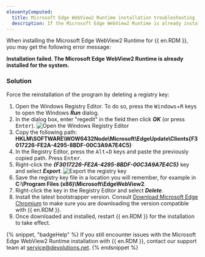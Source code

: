 ```yaml
---
eleventyComputed:
  title: Microsoft Edge WebView2 Runtime installation troubleshooting
  description: If the Microsoft Edge WebView2 Runtime is already installed for the system, force the reinstallation of the program by deleting a registry key.
---
```

When installing the Microsoft Edge WebView2 Runtime for {{ en.RDM }}, you may get the following error message:

**Installation failed. The Microsoft Edge WebView2 Runtime is already installed for the system.**

### Solution
Force the reinstallation of the program by deleting a registry key:
1. Open the Windows Registry Editor. To do so, press the <kbd>Windows</kbd>+<kbd>R</kbd> keys to open the Windows ***Run*** dialog.
1. In the dialog box, enter "regedit" in the field then click ***OK*** (or press <kbd>Enter</kbd>).
![Open the Windows Registry Editor](https://cdnweb.devolutions.net/docs/INTERFACE2027.png)
1. Copy the following path: **HKLM\SOFTWARE\WOW6432Node\Microsoft\EdgeUpdate\Clients{F3017226-FE2A-4295-8BDF-00C3A9A7E4C5}**
1. In the Registry Editor, press the <kbd>Alt</kbd>+<kbd>D</kbd> keys and paste the previously copied path. Press <kbd>Enter</kbd>.
1. Right-click the ***{F3017226-FE2A-4295-8BDF-00C3A9A7E4C5}*** key and select ***Export***.
![Export the registry key](https://cdnweb.devolutions.net/docs/INTERFACE2028.png)
1. Save the registry key file in a location you will remember, for example in **C:\Program Files (x86)\Microsoft\EdgeWebView2**.
1. Right-click the key in the Registry Editor and select ***Delete***.
1. Install the latest bootstrapper version. Consult [Download Microsoft Edge Chromium](/rdm/kb/rdm-windows/knowledge-base/download-microsoft-edge-chromium/) to make sure you are downloading the version compatible with {{ en.RDM }}.
1. Once downloaded and installed, restart {{ en.RDM }} for the installation to take effect.

{% snippet, "badgeHelp" %}
If you still encounter issues with the Microsoft Edge WebView2 Runtime installation with {{ en.RDM }}, contact our support team at [service@devolutions.net](mailto:service@devolutions.net).
{% endsnippet %}
